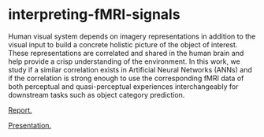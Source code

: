 # interpreting-fMRI-signals
Human visual system depends on imagery representations in addition to the visual input to build a concrete holistic picture of the object of interest. These representations are correlated and shared in the human brain and help provide a crisp understanding of the environment. In this work, we study if a similar correlation exists in Artificial Neural Networks (ANNs) and if the correlation is strong enough to use the corresponding fMRI data of both perceptual and quasi-perceptual experiences interchangeably for downstream tasks such as object category prediction.

[Report.](https://github.com/mirzaabdulwahab1612/interpreting-fMRI-signals/blob/main/Interpret-fMRI-Report.pdf)

[Presentation.](https://github.com/mirzaabdulwahab1612/interpreting-fMRI-signals/blob/main/Interpret-fMRI-presentation.pdf)

